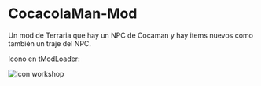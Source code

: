 # CocacolaMan-Mod

Un mod de Terraria que hay un NPC de Cocaman y hay items nuevos como también un traje del NPC.

Icono en tModLoader:

![icon workshop](https://github.com/user-attachments/assets/7550283c-ac06-43d6-8723-18d77c6e34ee)
